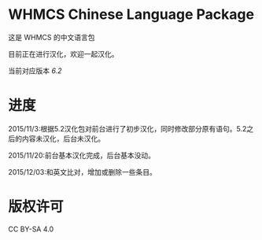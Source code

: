 # WHMCS Chinese Language Package
这是 WHMCS 的中文语言包

目前正在进行汉化，欢迎一起汉化。

当前对应版本 *6.2*

# 进度
2015/11/3:根据5.2汉化包对前台进行了初步汉化，同时修改部分原有语句。5.2之后的内容未汉化，后台未汉化。

2015/11/20:前台基本汉化完成，后台基本没动。

2015/12/03:和英文比对，增加或删除一些条目。

# 版权许可
CC BY-SA 4.0
